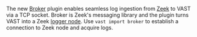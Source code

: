 The new [Broker](https://github.com/zeek/broker) plugin enables seamless log
ingestion from [Zeek](https://github.com/zeek/zeek) to VAST via a TCP socket.
Broker is Zeek's messaging library and the plugin turns VAST into a Zeek [logger
node](https://docs.zeek.org/en/master/frameworks/cluster.html#logger). Use
`vast import broker` to establish a connection to Zeek node and acquire logs.
